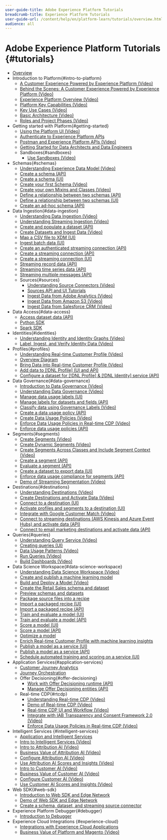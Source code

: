 ```yaml
---
user-guide-title: Adobe Experience Platform Tutorials
breadcrumb-title: Experience Platform Tutorials
user-guide-url: /content/help/en/platform-learn/tutorials/overview.html
audience: all
---
```


# Adobe Experience Platform Tutorials {#tutorials}

+ [Overview](/help/overview.md)
+ Introduction to Platform{#intro-to-platform}
  + [A Customer Experience Powered by Experience Platform (Video)](/help/intro-to-platform/a-customer-experience-powered-by-experience-platform.md)
  + [Behind the Scenes: A Customer Experience Powered by Experience Platform (Video)](/help/intro-to-platform/behind-the-scenes-a-customer-experience-powered-by-experience-platform.md)
  + [Experience Platform Overview (Video)](/help/intro-to-platform/overview.md)
  + [Platform Key Capabilities (Video)](/help/intro-to-platform/key-capabilities.md)
  + [Key Use Cases (Video)](/help/intro-to-platform/key-use-cases.md)
  + [Basic Architecture (Video)](/help/intro-to-platform/basic-architecture.md)
  + [Roles and Project Phases (Video)](/help/intro-to-platform/roles-and-project-phases.md)
+ Getting started with Platform{#getting-started}
  + [Using the Platform UI (Video)](/help/intro-to-platform/interface-tour.md)
  + [Authenticate to Experience Platform APIs]()
  + [Postman and Experience Platform APIs (Video)](/help/apis/postman.md)
  + [Getting Started for Data Architects and Data Engineers](https://docs.adobe.com/content/help/en/platform-learn/getting-started-for-data-architects-and-data-engineers/overview.html)
  + Sandboxes{#sandboxes}
    + [Use Sandboxes (Video)](/help/sandboxes/use-sandboxes.md)
+ Schemas{#schemas}
  + [Understanding Experience Data Model (Video)](/help/schemas/understanding-the-xdm-system-and-experience-data-model.md)
  + [Create a schema (API)](tutorials/create-schema-api.md)
  + [Create a schema (UI)](tutorials/create-schema-ui.md)
  + [Create your first Schema (Video)](/help/schemas/create-your-first-schema-with-out-of-the-box-components.md)
  + [Create your own Mixins and Classes (Video)](/help/schemas/create-your-own-mixins-and-classes.md)
  + [Define a relationship between two schemas (API)](tutorials/relationship-api.md)
  + [Define a relationship between two schemas (UI)](tutorials/relationship-ui.md)
  + [Create an ad-hoc schema (API)](tutorials/ad-hoc.md)
+ Data Ingestion{#data-ingestion}
  + [Understanding Data Ingestion (Video)](/help/data-ingestion/understanding-data-ingestion.md)
  + [Understanding Streaming Ingestion (Video)](/help/data-ingestion/understanding-streaming-ingestion.md)
  + [Create and populate a dataset (API)](datasets/create.md)
  + [Create Datasets and Ingest Data (Video)](/help/data-ingestion/create-datasets-and-ingest-data.md)
  + [Map a CSV file to XDM (UI)](tutorials/map-a-csv-file.md)
  + [Ingest batch data (UI)](tutorials/ingest-batch-data.md)
  + [Create an authenticated streaming connection (API)](tutorials/create-authenticated-streaming-connection.md)
  + [Create a streaming connection (API)](tutorials/create-streaming-connection.md)
  + [Create a streaming connection (UI)](tutorials/create-streaming-connection-ui.md)
  + [Streaming record data (API)](tutorials/streaming-record-data.md)
  + [Streaming time series data (API)](tutorials/streaming-time-series-data.md)
  + [Streaming multiple messages (API)](tutorials/streaming-multiple-messages.md)
  + Sources{#sources}
    + [Understanding Source Connectors (Video)](/help/data-ingestion/understanding-source-connectors.md)
    + [Sources API and UI Tutorials](NET-NEW-DOC)
    + [Ingest Data from Adobe Analytics (Video)](/help/data-ingestion/ingest-data-from-adobe-analytics.md)
    + [Ingest Data from Amazon S3 (Video)](/help/data-ingestion/ingest-data-from-amazon-s3.md)
    + [Ingest Data from Salesforce CRM (Video)](/help/data-ingestion/ingest-data-from-salesforce-crm.md)  
+ Data Access{#data-access}
  + [Access dataset data (API)](tutorials/dataset-data.md)
  + [Python SDK](tutorials/python-sdk.md)
  + [Spark SDK](tutorials/spark-sdk.md)
+ Identities{#identities}
  + [Understanding Identity and Identity Graphs (Video)](/help/identities/understanding-identity-and-identity-graphs.md)
  + [Label, Ingest, and Verify Identity Data (Video)](/help/identities/label-ingest-and-verify-identity-data.md)
+ Profiles{#profiles}
  + [Understanding Real-time Customer Profile (Video)](/help/profiles/understanding-the-real-time-customer-profile.md)
  + [Overview Diagram](/help/profiles/overview-diagram.md)
  + [Bring Data into Real-time Customer Profile (Video)](/help/profiles/bring-data-into-the-real-time-customer-profile.md)
  + [Add data to [!DNL Profile] (UI and API)](tutorials/add-profile-data.md)
  + [Configure a dataset for [!DNL Profile] & [!DNL Identity] service (API)](tutorials/dataset-configuration.md)
+ Data Governance{#data-governance}
  + [Introduction to Data Governance (Video)](/help/governance/introduction-to-data-governance.md)
  + [Understanding Data Governance (Video)](/help/governance/understanding-data-governance.md)
  + [Manage data usage labels (UI)](labels/user-guide.md)
  + [Manage labels for datasets and fields (API)](labels/dataset-api.md)
  + [Classify data using Governance Labels (Video)](/help/governance/classify-data-using-governance-labels.md)
  + [Create a data usage policy (API)](policies/create.md)
  + [Create Data Usage Policies (Video)](/help/governance/create-data-usage-policies.md)
  + [Enforce Data Usage Policies in Real-time CDP (Video)](/help/governance/enforce-data-usage-policies-in-real-time-cdp.md)
  + [Enforce data usage policies (API)](enforcement/api-enforcement.md)
+ Segments{#segments}
  + [Create Segments (Video)](/help/segments/create-segments.md)
  + [Create Dynamic Segments (Video)](/help/segments/create-dynamic-segments.md)
  + [Create Segments Across Classes and Include Segment Context (Video)](/help/segments/create-segments-across-classes-and-include-segment-context.md)
  + [Create a segment (API)](tutorials/create-a-segment.md)
  + [Evaluate a segment (API)](tutorials/evaluate-a-segment.md)
  + [Create a dataset to export data (UI)](tutorials/create-dataset-export-segment.md)
  + [Enforce data usage compliance for segments (API)](tutorials/governance.md)
  + [Demo of Streaming Segmentation (Video)](/help/segments/streaming-segmentation-demo.md)
+ Destinations{#destinations}
  + [Understanding Destinations (Video)](/help/rtcdp/understanding-destinations.md)
  + [Create Destinations and Activate Data (Video)](/help/rtcdp/create-destinations-and-activate-data.md)
  + [Connect to a destination (UI)](/help/rtcdp/destinations/connect-destination.md)
  + [Activate profiles and segments to a destination (UI)](destinations/activate-destinations.md)
  + [Integrate with Google Customer Match (Video)](/help/rtcdp/integrate-with-google-customer-match.md)
  + [Connect to streaming destinations (AWS Kinesis and Azure Event Hubs) and activate data (API)](/help/rtcdp/destinations/streaming-destinations-api-tutorial.md)
  + [Connect to email marketing destinations and activate data (API)](/help/rtcdp/destinations/email-marketing-api.md)
+ Queries{#queries}
  + [Understanding Query Service (Video)](/help/queries/understanding-query-service.md)
  + [Creating queries (UI)](creating-queries/creating-queries.md)
  + [Data Usage Patterns (Video)](/help/queries/understanding-data-usage-patterns-with-query-service.md)
  + [Run Queries (Video)](/help/queries/run-queries.md)
  + [Build Dashboards (Video)](/help/queries/understanding-the-value-of-dashboards-built-with-query-service.md)
+ Data Science Workspace{#data-science-workspace}
  + [Understanding Data Science Workspace (Video)](/help/data-science-workspace/understanding-data-science-workspace.md)
  + [Create and publish a machine learning model](models-recipes/create-publish-model.md)
  + [Build and Deploy a Model (Video)](/help/data-science-workspace/build-and-deploy-a-model.md)
  + [Create the Retail Sales schema and dataset](models-recipes/create-retails-sales-dataset.md)
  + [Preview schemas and datasets](models-recipes/preview-schema-data.md)
  + [Package source files into a recipe](models-recipes/package-source-files-recipe.md)
  + [Import a packaged recipe (UI)](models-recipes/import-packaged-recipe-ui.md)
  + [Import a packaged recipe (API)](models-recipes/import-packaged-recipe-api.md)
  + [Train and evaluate a model (UI)](models-recipes/train-evaluate-model-ui.md)
  + [Train and evaluate a model (API)](models-recipes/train-evaluate-model-api.md)
  + [Score a model (UI)](models-recipes/score-model-ui.md)
  + [Score a model (API)](models-recipes/score-model-api.md)
  + [Optimize a model](models-recipes/optimize-model.md)
  + [Enrich Real-time Customer Profile with machine learning insights](models-recipes/enrich-profile.md)
  + [Publish a model as a service (UI)](models-recipes/publish-model-service-ui.md)
  + [Publish a model as a service (API)](models-recipes/publish-model-service-api.md)
  + [Schedule automated training and scoring on a service (UI)](models-recipes/schedule-models-ui.md)
+ Application Services{#application-services}
  + [Customer Journey Analytics](https://docs.adobe.com/content/help/en/customer-journey-analytics-learn/tutorials/overview.html)  
  + [Journey Orchestration](https://docs.adobe.com/content/help/en/journey-orchestration-learn/tutorials/overview.html)
  + Offer Decisioning{#offer-decisioning}
    + [Work with Offer Decisioning runtime (API)](tutorials/runtime.md)
    + [Manage Offer Decisioning entities (API)](tutorials/entities.md)
  + Real-time CDP{#rtcdp}
    + [Understanding Real-time CDP (Video)](/help/rtcdp/understanding-the-real-time-customer-data-platform.md)
    + [Demo of Real-time CDP (Video)](/help/rtcdp/demo.md)
    + [Real-time CDP UI and Workflow (Video)](/help/rtcdp/understanding-the-real-time-customer-data-platform-user-interface.md)
    + [Integrate with IAB Transparency and Consent Framework 2.0 (Video)](/help/rtcdp/integrate-with-iab-transparency-and-consent-framework-2.md)
    + [Enforce Data Usage Policies in Real-time CDP (Video)](https://docs.adobe.com/content/help/en/platform-learn/tutorials/data-governance/enforce-data-usage-policies-in-real-time-cdp.html)
+ Intelligent Services {#intelligent-services}
  + [Application and Intelligent Services](/help/intro-to-platform/application-and-intelligent-services.md)
  + [Intro to Intelligent Services (Video)](/help/intelligent-services/introduction-to-intelligent-services.md)
  + [Intro to Attribution AI (Video)](/help/intelligent-services/introduction-to-attribution-ai.md)
  + [Business Value of Attribution AI (Video)](/help/intelligent-services/business-value-of-attribution-ai.md)
  + [Configure Attribution AI (Video)](/help/intelligent-services/configure-attribution-ai.md)
  + [Use Attribution AI Scores and Insights (Video)](/help/intelligent-services/use-attribution-ai-scores-and-insights.md)
  + [Intro to Customer AI (Video)](/help/intelligent-services/introduction-to-customer-ai.md)
  + [Business Value of Customer AI (Video)](/help/intelligent-services/business-value-of-customer-ai.md)
  + [Configure Customer AI (Video)](/help/intelligent-services/configure-customer-ai.md)
  + [Use Customer AI Scores and Insights (Video)](/help/intelligent-services/use-customer-ai-scores-and-insights.md)
+ Web SDK{#web-sdk}
  + [Introduction to Web SDK and Edge Network](/help/data-ingestion/web-sdk/introduction-to-web-sdk-and-edge-network.md)
  + [Demo of Web SDK and Edge Network](/help/data-ingestion/web-sdk/demo-of-web-sdk-and-edge-network.md)
  + [Create a schema, dataset, and streaming source connector](/help/data-ingestion/web-sdk/create-a-schema-dataset-and-streaming-source-connector-for-web-sdk-data.md)
+ Experience Platform Debugger{#debugger}
  + [Introduction to Debugger](/help/data-ingestion/web-sdk/introduction-to-the-experience-platform-debugger.md)
+ Experience Cloud Integrations {#experience-cloud}
  + [Integrations with Experience Cloud Applications](/help/intro-to-platform/integrations-with-experience-cloud-applications.md)
  + [Business Value of Platform and Magento (Video)](/help/experience-cloud/business-value-of-platform-and-magento.md)
  
